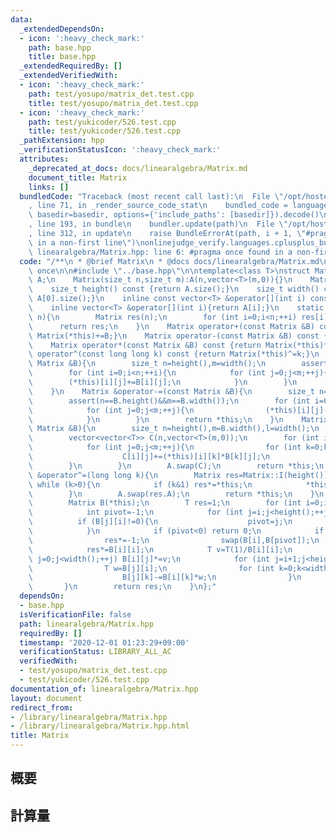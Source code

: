 ```yaml
---
data:
  _extendedDependsOn:
  - icon: ':heavy_check_mark:'
    path: base.hpp
    title: base.hpp
  _extendedRequiredBy: []
  _extendedVerifiedWith:
  - icon: ':heavy_check_mark:'
    path: test/yosupo/matrix_det.test.cpp
    title: test/yosupo/matrix_det.test.cpp
  - icon: ':heavy_check_mark:'
    path: test/yukicoder/526.test.cpp
    title: test/yukicoder/526.test.cpp
  _pathExtension: hpp
  _verificationStatusIcon: ':heavy_check_mark:'
  attributes:
    _deprecated_at_docs: docs/linearalgebra/Matrix.md
    document_title: Matrix
    links: []
  bundledCode: "Traceback (most recent call last):\n  File \"/opt/hostedtoolcache/Python/3.9.1/x64/lib/python3.9/site-packages/onlinejudge_verify/documentation/build.py\"\
    , line 71, in _render_source_code_stat\n    bundled_code = language.bundle(stat.path,\
    \ basedir=basedir, options={'include_paths': [basedir]}).decode()\n  File \"/opt/hostedtoolcache/Python/3.9.1/x64/lib/python3.9/site-packages/onlinejudge_verify/languages/cplusplus.py\"\
    , line 193, in bundle\n    bundler.update(path)\n  File \"/opt/hostedtoolcache/Python/3.9.1/x64/lib/python3.9/site-packages/onlinejudge_verify/languages/cplusplus_bundle.py\"\
    , line 312, in update\n    raise BundleErrorAt(path, i + 1, \"#pragma once found\
    \ in a non-first line\")\nonlinejudge_verify.languages.cplusplus_bundle.BundleErrorAt:\
    \ linearalgebra/Matrix.hpp: line 6: #pragma once found in a non-first line\n"
  code: "/**\n * @brief Matrix\n * @docs docs/linearalgebra/Matrix.md\n */\n\n#pragma\
    \ once\n\n#include \"../base.hpp\"\n\ntemplate<class T>\nstruct Matrix{\n    vector<vector<T>>\
    \ A;\n    Matrix(size_t n,size_t m):A(n,vector<T>(m,0)){}\n    Matrix(size_t n):A(n,vector<T>(n,0)){}\n\
    \    size_t height() const {return A.size();}\n    size_t width() const {return\
    \ A[0].size();}\n    inline const vector<T> &operator[](int i) const {return A[i];}\n\
    \    inline vector<T> &operator[](int i){return A[i];}\n    static Matrix I(size_t\
    \ n){\n        Matrix res(n);\n        for (int i=0;i<n;++i) res[i][i]=1;\n  \
    \      return res;\n    }\n    Matrix operator+(const Matrix &B) const {return\
    \ Matrix(*this)+=B;}\n    Matrix operator-(const Matrix &B) const {return Matrix(*this)-=B;}\n\
    \    Matrix operator*(const Matrix &B) const {return Matrix(*this)*=B;}\n    Matrix\
    \ operator^(const long long k) const {return Matrix(*this)^=k;}\n    Matrix &operator+=(const\
    \ Matrix &B){\n        size_t n=height(),m=width();\n        assert(n==B.height()&&m==B.width());\n\
    \        for (int i=0;i<n;++i){\n            for (int j=0;j<m;++j){\n        \
    \        (*this)[i][j]+=B[i][j];\n            }\n        }\n        return *this;\n\
    \    }\n    Matrix &operator-=(const Matrix &B){\n        size_t n=height(),m=width();\n\
    \        assert(n==B.height()&&m==B.width());\n        for (int i=0;i<n;++i){\n\
    \            for (int j=0;j<m;++j){\n                (*this)[i][j]-=B[i][j];\n\
    \            }\n        }\n        return *this;\n    }\n    Matrix &operator*=(const\
    \ Matrix &B){\n        size_t n=height(),m=B.width(),l=width();\n        assert(l==B.height());\n\
    \        vector<vector<T>> C(n,vector<T>(m,0));\n        for (int i=0;i<n;++i){\n\
    \            for (int j=0;j<m;++j){\n                for (int k=0;k<l;++k){\n\
    \                    C[i][j]+=(*this)[i][k]*B[k][j];\n                }\n    \
    \        }\n        }\n        A.swap(C);\n        return *this;\n    }\n    Matrix\
    \ &operator^=(long long k){\n        Matrix res=Matrix::I(height());\n       \
    \ while (k>0){\n            if (k&1) res*=*this;\n            *this*=*this; k>>=1LL;\n\
    \        }\n        A.swap(res.A);\n        return *this;\n    }\n    T determinant(){\n\
    \        Matrix B(*this);\n        T res=1;\n        for (int i=0;i<width();++i){\n\
    \            int pivot=-1;\n            for (int j=i;j<height();++j){\n      \
    \          if (B[j][i]!=0){\n                    pivot=j;\n                }\n\
    \            }\n            if (pivot<0) return 0;\n            if (pivot!=i){\n\
    \                res*=-1;\n                swap(B[i],B[pivot]);\n            }\n\
    \            res*=B[i][i];\n            T v=T(1)/B[i][i];\n            for (int\
    \ j=0;j<width();++j) B[i][j]*=v;\n            for (int j=i+1;j<height();++j){\n\
    \                T w=B[j][i];\n                for (int k=0;k<width();++k){\n\
    \                    B[j][k]-=B[i][k]*w;\n                }\n            }\n \
    \       }\n        return res;\n    }\n};"
  dependsOn:
  - base.hpp
  isVerificationFile: false
  path: linearalgebra/Matrix.hpp
  requiredBy: []
  timestamp: '2020-12-01 01:23:29+09:00'
  verificationStatus: LIBRARY_ALL_AC
  verifiedWith:
  - test/yosupo/matrix_det.test.cpp
  - test/yukicoder/526.test.cpp
documentation_of: linearalgebra/Matrix.hpp
layout: document
redirect_from:
- /library/linearalgebra/Matrix.hpp
- /library/linearalgebra/Matrix.hpp.html
title: Matrix
---
```

## 概要

## 計算量